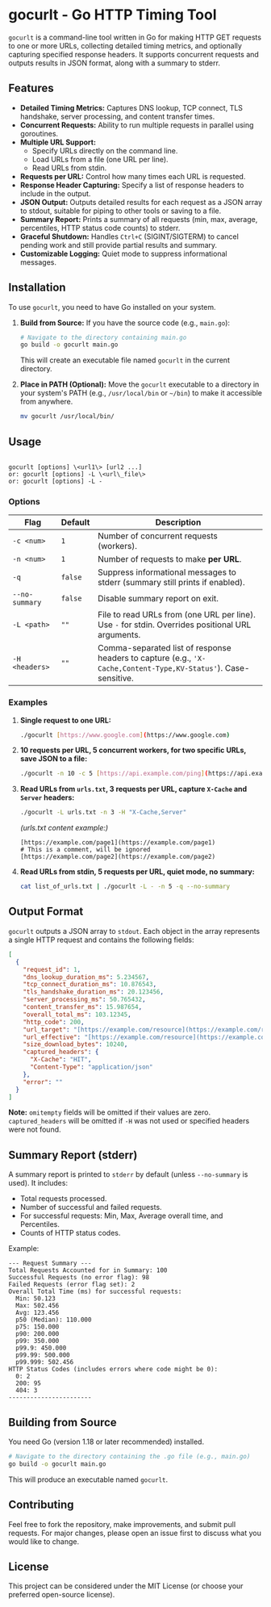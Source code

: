 # gocurlt - Go HTTP Timing Tool

`gocurlt` is a command-line tool written in Go for making HTTP GET requests to one or more URLs, collecting detailed timing metrics, and optionally capturing specified response headers. It supports concurrent requests and outputs results in JSON format, along with a summary to stderr.

## Features

* **Detailed Timing Metrics:** Captures DNS lookup, TCP connect, TLS handshake, server processing, and content transfer times.
* **Concurrent Requests:** Ability to run multiple requests in parallel using goroutines.
* **Multiple URL Support:**
    * Specify URLs directly on the command line.
    * Load URLs from a file (one URL per line).
    * Read URLs from stdin.
* **Requests per URL:** Control how many times each URL is requested.
* **Response Header Capturing:** Specify a list of response headers to include in the output.
* **JSON Output:** Outputs detailed results for each request as a JSON array to stdout, suitable for piping to other tools or saving to a file.
* **Summary Report:** Prints a summary of all requests (min, max, average, percentiles, HTTP status code counts) to stderr.
* **Graceful Shutdown:** Handles `Ctrl+C` (SIGINT/SIGTERM) to cancel pending work and still provide partial results and summary.
* **Customizable Logging:** Quiet mode to suppress informational messages.

## Installation

To use `gocurlt`, you need to have Go installed on your system.

1.  **Build from Source:**
    If you have the source code (e.g., `main.go`):
    ```bash
    # Navigate to the directory containing main.go
    go build -o gocurlt main.go
    ```
    This will create an executable file named `gocurlt` in the current directory.

2.  **Place in PATH (Optional):**
    Move the `gocurlt` executable to a directory in your system's PATH (e.g., `/usr/local/bin` or `~/bin`) to make it accessible from anywhere.
    ```bash
    mv gocurlt /usr/local/bin/
    ```

## Usage

````

gocurlt [options] \<url1\> [url2 ...]
or: gocurlt [options] -L \<url\_file\>
or: gocurlt [options] -L -

````

### Options

| Flag          | Default | Description                                                                                                |
|---------------|---------|------------------------------------------------------------------------------------------------------------|
| `-c <num>`    | `1`     | Number of concurrent requests (workers).                                                                   |
| `-n <num>`    | `1`     | Number of requests to make **per URL**.                                                                    |
| `-q`          | `false` | Suppress informational messages to stderr (summary still prints if enabled).                               |
| `--no-summary`| `false` | Disable summary report on exit.                                                                            |
| `-L <path>`   | `""`    | File to read URLs from (one URL per line). Use `-` for stdin. Overrides positional URL arguments.          |
| `-H <headers>`| `""`    | Comma-separated list of response headers to capture (e.g., `'X-Cache,Content-Type,KV-Status'`). Case-sensitive. |

### Examples

1.  **Single request to one URL:**
    ```bash
    ./gocurlt [https://www.google.com](https://www.google.com)
    ```

2.  **10 requests per URL, 5 concurrent workers, for two specific URLs, save JSON to a file:**
    ```bash
    ./gocurlt -n 10 -c 5 [https://api.example.com/ping](https://api.example.com/ping) [https://data.example.com/status](https://data.example.com/status) > results.json
    ```

3.  **Read URLs from `urls.txt`, 3 requests per URL, capture `X-Cache` and `Server` headers:**
    ```bash
    ./gocurlt -L urls.txt -n 3 -H "X-Cache,Server"
    ```
    *(urls.txt content example:)*
    ```
    [https://example.com/page1](https://example.com/page1)
    # This is a comment, will be ignored
    [https://example.com/page2](https://example.com/page2)
    ```

4.  **Read URLs from stdin, 5 requests per URL, quiet mode, no summary:**
    ```bash
    cat list_of_urls.txt | ./gocurlt -L - -n 5 -q --no-summary
    ```

## Output Format

`gocurlt` outputs a JSON array to `stdout`. Each object in the array represents a single HTTP request and contains the following fields:

```json
[
  {
    "request_id": 1,
    "dns_lookup_duration_ms": 5.234567,
    "tcp_connect_duration_ms": 10.876543,
    "tls_handshake_duration_ms": 20.123456,
    "server_processing_ms": 50.765432,
    "content_transfer_ms": 15.987654,
    "overall_total_ms": 103.12345,
    "http_code": 200,
    "url_target": "[https://example.com/resource](https://example.com/resource)",
    "url_effective": "[https://example.com/resource](https://example.com/resource)",
    "size_download_bytes": 10240,
    "captured_headers": {
      "X-Cache": "HIT",
      "Content-Type": "application/json"
    },
    "error": ""
  }
]
````

**Note:** `omitempty` fields will be omitted if their values are zero. `captured_headers` will be omitted if `-H` was not used or specified headers were not found.

## Summary Report (stderr)

A summary report is printed to `stderr` by default (unless `--no-summary` is used). It includes:

  * Total requests processed.
  * Number of successful and failed requests.
  * For successful requests: Min, Max, Average overall time, and Percentiles.
  * Counts of HTTP status codes.

Example:

```
--- Request Summary ---
Total Requests Accounted for in Summary: 100
Successful Requests (no error flag): 98
Failed Requests (error flag set): 2
Overall Total Time (ms) for successful requests:
  Min: 50.123
  Max: 502.456
  Avg: 123.456
  p50 (Median): 110.000
  p75: 150.000
  p90: 200.000
  p99: 350.000
  p99.9: 450.000
  p99.99: 500.000
  p99.999: 502.456
HTTP Status Codes (includes errors where code might be 0):
  0: 2
  200: 95
  404: 3
-----------------------
```

## Building from Source

You need Go (version 1.18 or later recommended) installed.

```bash
# Navigate to the directory containing the .go file (e.g., main.go)
go build -o gocurlt main.go
```

This will produce an executable named `gocurlt`.

## Contributing

Feel free to fork the repository, make improvements, and submit pull requests. For major changes, please open an issue first to discuss what you would like to change.

## License

This project can be considered under the MIT License (or choose your preferred open-source license).

